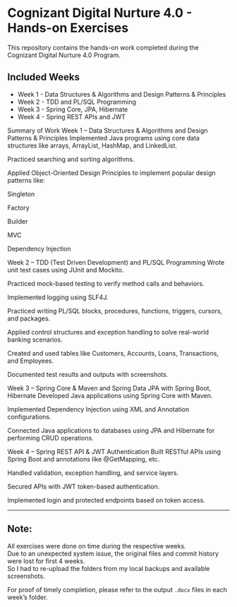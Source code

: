 # Cognizant Digital Nurture 4.0 - Hands-on Exercises

This repository contains the hands-on work completed during the Cognizant Digital Nurture 4.0 Program.

## Included Weeks
- Week 1 - Data Structures & Algorithms and Design Patterns & Principles
- Week 2 - TDD and PL/SQL Programming  
- Week 3 - Spring Core, JPA, Hibernate  
- Week 4 - Spring REST APIs and JWT

Summary of Work 
Week 1 – Data Structures & Algorithms and Design Patterns & Principles
Implemented Java programs using core data structures like arrays, ArrayList, HashMap, and LinkedList.

Practiced searching and sorting algorithms.

Applied Object-Oriented Design Principles to implement popular design patterns like:

Singleton

Factory

Builder

MVC

Dependency Injection

Week 2 – TDD (Test Driven Development) and PL/SQL Programming
Wrote unit test cases using JUnit and Mockito.

Practiced mock-based testing to verify method calls and behaviors.

Implemented logging using SLF4J.

Practiced writing PL/SQL blocks, procedures, functions, triggers, cursors, and packages.

Applied control structures and exception handling to solve real-world banking scenarios.

Created and used tables like Customers, Accounts, Loans, Transactions, and Employees.

Documented test results and outputs with screenshots.

Week 3 – Spring Core & Maven and Spring Data JPA with Spring Boot, Hibernate
Developed Java applications using Spring Core with Maven.

Implemented Dependency Injection using XML and Annotation configurations.

Connected Java applications to databases using JPA and Hibernate for performing CRUD operations.

Week 4 – Spring REST API & JWT Authentication
Built RESTful APIs using Spring Boot and annotations like @GetMapping, etc.

Handled validation, exception handling, and service layers.

Secured APIs with JWT token-based authentication.

Implemented login and protected endpoints based on token access.

---

## Note:
All exercises were done on time during the respective weeks.  
Due to an unexpected system issue, the original files and commit history were lost for first 4 weeks.  
So I had to re-upload the folders from my local backups and available screenshots.

For proof of timely completion, please refer to the output `.docx` files in each week’s folder.
